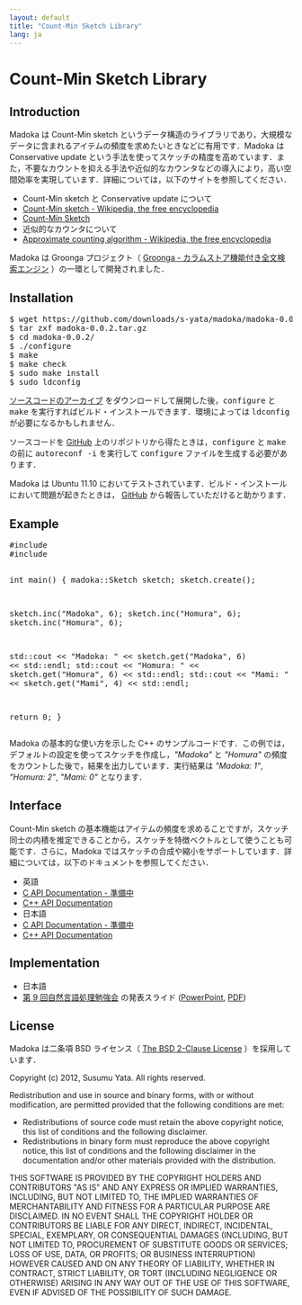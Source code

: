 ```yaml
---
layout: default
title: "Count-Min Sketch Library"
lang: ja
---
```


# Count-Min Sketch Library

## Introduction

Madoka は Count-Min sketch というデータ構造のライブラリであり，大規模なデータに含まれるアイテムの頻度を求めたいときなどに有用です．Madoka は Conservative update という手法を使ってスケッチの精度を高めています．また，不要なカウントを抑える手法や近似的なカウンタなどの導入により，高い空間効率を実現しています．詳細については，以下のサイトを参照してください．

* Count-Min sketch と Conservative update について
 * [Count-Min sketch - Wikipedia, the free encyclopedia](http://en.wikipedia.org/wiki/Count-Min_sketch)
 * [Count-Min Sketch](https://sites.google.com/site/countminsketch/)
* 近似的なカウンタについて
 * [Approximate counting algorithm - Wikipedia, the free encyclopedia](http://en.wikipedia.org/wiki/Approximate_counting_algorithm)

Madoka は Groonga プロジェクト（ [Groonga - カラムストア機能付き全文検索エンジン](http://groonga.org/ja/) ）の一環として開発されました．

## Installation

<div class="float">
<pre>
$ wget https://github.com/downloads/s-yata/madoka/madoka-0.0.2.tar.gz
$ tar zxf madoka-0.0.2.tar.gz
$ cd madoka-0.0.2/
$ ./configure
$ make
$ make check
$ sudo make install
$ sudo ldconfig
</pre>
</div>

[ソースコードのアーカイブ](https://github.com/downloads/s-yata/madoka/madoka-0.0.2.tar.gz) をダウンロードして展開した後，<kbd>configure</kbd> と <kbd>make</kbd> を実行すればビルド・インストールできます．環境によっては <kbd>ldconfig</kbd> が必要になるかもしれません．

ソースコードを [GitHub](http://github.com/s-yata/madoka) 上のリポジトリから得たときは，<kbd>configure</kbd> と <kbd>make</kbd> の前に <kbd>autoreconf -i</kbd> を実行して <kbd>configure</kbd> ファイルを生成する必要があります．

Madoka は Ubuntu 11.10 においてテストされています．ビルド・インストールにおいて問題が起きたときは， [GitHub](http://github.com/s-yata/madoka/issues) から報告していただけると助かります．

## Example

<div class="float">
<pre>
#include <iostream>
#include <madoka.h>

int main() {
  madoka::Sketch sketch;
  sketch.create();

  sketch.inc("Madoka", 6);
  sketch.inc("Homura", 6);
  sketch.inc("Homura", 6);

  std::cout << "Madoka: " << sketch.get("Madoka", 6) << std::endl;
  std::cout << "Homura: " << sketch.get("Homura", 6) << std::endl;
  std::cout << "Mami: " << sketch.get("Mami", 4) << std::endl;

  return 0;
}
</pre>
</div>

Madoka の基本的な使い方を示した C++ のサンプルコードです．この例では，デフォルトの設定を使ってスケッチを作成し，<var>"Madoka"</var> と <var>"Homura"</var> の頻度をカウントした後で，結果を出力しています．実行結果は <var>"Madoka: 1"</var>, <var>"Homura: 2"</var>, <var>"Mami: 0"</var> となります．

## Interface

Count-Min sketch の基本機能はアイテムの頻度を求めることですが，スケッチ同士の内積を推定できることから，スケッチを特徴ベクトルとして使うことも可能です．さらに，Madoka ではスケッチの合成や縮小をサポートしています．詳細については，以下のドキュメントを参照してください．

* 英語
 * [C API Documentation - 準備中](doc/c-api.html)
 * [C++ API Documentation](doc/cpp-api.html)
* 日本語
 * [C API Documentation - 準備中](doc/c-api.ja.html)
 * [C++ API Documentation](doc/cpp-api.ja.html)

## Implementation

* 日本語
 * [第 9 回自然言語処理勉強会](http://atnd.org/events/25020) の発表スライド ([PowerPoint](https://github.com/downloads/s-yata/madoka/TokyoNLP-09-madoka.pptx), [PDF](https://github.com/downloads/s-yata/madoka/TokyoNLP-09-madoka.pdf))

## License

Madoka は二条項 BSD ライセンス（ [The BSD 2-Clause License](http://www.opensource.org/licenses/bsd-license.php) ）を採用しています．

Copyright (c) 2012, Susumu Yata. All rights reserved.

Redistribution and use in source and binary forms, with or without modification, are permitted provided that the following conditions are met:

* Redistributions of source code must retain the above copyright notice, this list of conditions and the following disclaimer.
* Redistributions in binary form must reproduce the above copyright notice, this list of conditions and the following disclaimer in the documentation and/or other materials provided with the distribution.

THIS SOFTWARE IS PROVIDED BY THE COPYRIGHT HOLDERS AND CONTRIBUTORS "AS IS" AND ANY EXPRESS OR IMPLIED WARRANTIES, INCLUDING, BUT NOT LIMITED TO, THE IMPLIED WARRANTIES OF MERCHANTABILITY AND FITNESS FOR A PARTICULAR PURPOSE ARE DISCLAIMED. IN NO EVENT SHALL THE COPYRIGHT HOLDER OR CONTRIBUTORS BE LIABLE FOR ANY DIRECT, INDIRECT, INCIDENTAL, SPECIAL, EXEMPLARY, OR CONSEQUENTIAL DAMAGES (INCLUDING, BUT NOT LIMITED TO, PROCUREMENT OF SUBSTITUTE GOODS OR SERVICES; LOSS OF USE, DATA, OR PROFITS; OR BUSINESS INTERRUPTION) HOWEVER CAUSED AND ON ANY THEORY OF LIABILITY, WHETHER IN CONTRACT, STRICT LIABILITY, OR TORT (INCLUDING NEGLIGENCE OR OTHERWISE) ARISING IN ANY WAY OUT OF THE USE OF THIS SOFTWARE, EVEN IF ADVISED OF THE POSSIBILITY OF SUCH DAMAGE.
